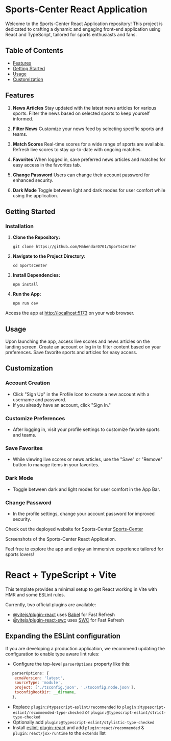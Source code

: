 # Sports-Center React Application

Welcome to the Sports-Center React Application repository! This project is dedicated to crafting a dynamic and engaging front-end application using React and TypeScript, tailored for sports enthusiasts and fans.

## Table of Contents

- [Features](#features)
- [Getting Started](#getting-started)
- [Usage](#usage)
- [Customization](#customization)

## Features

1. **News Articles**
   Stay updated with the latest news articles for various sports. Filter the news based on selected sports to keep yourself informed.

2. **Filter News**
   Customize your news feed by selecting specific sports and teams.

3. **Match Scores**
   Real-time scores for a wide range of sports are available. Refresh live scores to stay up-to-date with ongoing matches.

4. **Favorites**
   When logged in, save preferred news articles and matches for easy access in the favorites tab.

5. **Change Password**
   Users can change their account password for enhanced security.

6. **Dark Mode**
   Toggle between light and dark modes for user comfort while using the application.

## Getting Started

### Installation

1. **Clone the Repository:**
    ```
    git clone https://github.com/Mahendar0701/SportsCenter
    ```

2. **Navigate to the Project Directory:**
    ```
    cd SportsCenter
    ```

3. **Install Dependencies:**
    ```
    npm install
    ```

4. **Run the App:**
    ```
    npm run dev
    ```

Access the app at [http://localhost:5173](http://localhost:5173) on your web browser.

## Usage

Upon launching the app, access live scores and news articles on the landing screen. Create an account or log in to filter content based on your preferences. Save favorite sports and articles for easy access.

## Customization

### Account Creation

- Click "Sign Up" in the Profile Icon to create a new account with a username and password.
- If you already have an account, click "Sign In."

### Customize Preferences

- After logging in, visit your profile settings to customize favorite sports and teams.

### Save Favorites

- While viewing live scores or news articles, use the "Save" or "Remove" button to manage items in your favorites.

### Dark Mode

- Toggle between dark and light modes for user comfort in the App Bar.

### Change Password

- In the profile settings, change your account password for improved security.

Check out the deployed website for Sports-Center [Sports-Center](https://sports-center-mahendar07.netlify.app/)

Screenshots of the Sports-Center React Application.

Feel free to explore the app and enjoy an immersive experience tailored for sports lovers!






# React + TypeScript + Vite

This template provides a minimal setup to get React working in Vite with HMR and some ESLint rules.

Currently, two official plugins are available:

- [@vitejs/plugin-react](https://github.com/vitejs/vite-plugin-react/blob/main/packages/plugin-react/README.md) uses [Babel](https://babeljs.io/) for Fast Refresh
- [@vitejs/plugin-react-swc](https://github.com/vitejs/vite-plugin-react-swc) uses [SWC](https://swc.rs/) for Fast Refresh

## Expanding the ESLint configuration

If you are developing a production application, we recommend updating the configuration to enable type aware lint rules:

- Configure the top-level `parserOptions` property like this:

```js
   parserOptions: {
    ecmaVersion: 'latest',
    sourceType: 'module',
    project: ['./tsconfig.json', './tsconfig.node.json'],
    tsconfigRootDir: __dirname,
   },
```

- Replace `plugin:@typescript-eslint/recommended` to `plugin:@typescript-eslint/recommended-type-checked` or `plugin:@typescript-eslint/strict-type-checked`
- Optionally add `plugin:@typescript-eslint/stylistic-type-checked`
- Install [eslint-plugin-react](https://github.com/jsx-eslint/eslint-plugin-react) and add `plugin:react/recommended` & `plugin:react/jsx-runtime` to the `extends` list
